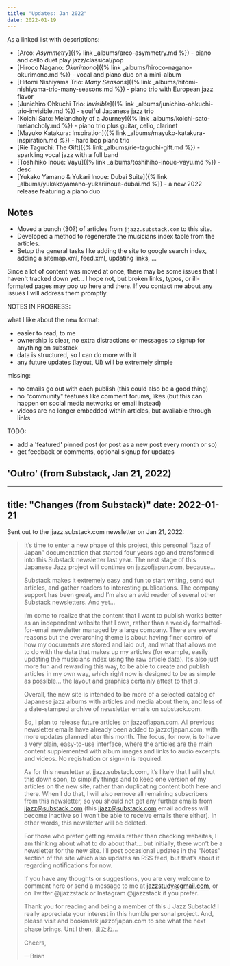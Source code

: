 ```yaml
---
title: "Updates: Jan 2022"
date: 2022-01-19
---
```


As a linked list with descriptions:

* [Arco: *Asymmetry*]({% link _albums/arco-asymmetry.md %}) - piano and cello duet play jazz/classical/pop
* [Hiroco Nagano: *Okurimono*]({% link _albums/hiroco-nagano-okurimono.md %}) - vocal and piano duo on a mini-album
* [Hitomi Nishiyama Trio: *Many Seasons*]({% link _albums/hitomi-nishiyama-trio-many-seasons.md %}) - piano trio with European jazz flavor
* [Junichiro Ohkuchi Trio: *Invisible*]({% link _albums/junichiro-ohkuchi-trio-invisible.md %}) - soulful Japanese jazz trio
* [Koichi Sato: Melancholy of a Journey]({% link _albums/koichi-sato-melancholy.md %}) - piano trio plus guitar, cello, clarinet
* [Mayuko Katakura: Inspiration]({% link _albums/mayuko-katakura-inspiration.md %}) - hard bop piano trio
* [Rie Taguchi: The Gift]({% link _albums/rie-taguchi-gift.md %}) - sparkling vocal jazz with a full band
* [Toshihiko Inoue: Vayu]({% link _albums/toshihiho-inoue-vayu.md %}) - desc
* [Yukako Yamano & Yukari Inoue: Dubai Suite]({% link _albums/yukakoyamano-yukariinoue-dubai.md %}) - a new 2022 release featuring a piano duo


## Notes


* Moved a bunch (30?) of articles from ``jjazz.substack.com`` to this site.
* Developed a method to regenerate the musicians index table from the articles.
* Setup the general tasks like adding the site to google search index, adding a sitemap.xml, feed.xml, updating links, ...

Since a lot of content was moved at once, there may be some issues that I haven't tracked down yet... I hope not, but broken links, typos, or ill-formated pages may pop up here and there. If you contact me about any issues I will address them promptly.

NOTES IN PROGRESS:

what I like about the new format:
- easier to read, to me
- ownership is clear, no extra distractions or messages to signup for anything on substack
- data is structured, so I can do more with it
- any future updates (layout, UI) will be extremely simple

missing:
- no emails go out with each publish (this could also be a good thing)
- no "community" features like comment forums, likes (but this can happen on social media networks or email instead)
- videos are no longer embedded within articles, but available through links

TODO: 
- add a 'featured' pinned post (or post as a new post every month or so)
- get feedback or comments, optional signup for updates

## 'Outro' (from Substack, Jan 21, 2022)

---
title: "Changes (from Substack)"
date: 2022-01-21
---

Sent out to the jjazz.substack.com newsletter on Jan 21, 2022:


> It’s time to enter a new phase of this project, this personal “jazz of Japan” documentation that started four years ago and transformed into this Substack newsletter last year. The next stage of this Japanese Jazz project will continue on jazzofjapan.com, because…
> 
> Substack makes it extremely easy and fun to start writing, send out articles, and gather readers to interesting publications. The company support has been great, and I’m also an avid reader of several other Substack newsletters. And yet…
> 
> I’m come to realize that the content that I want to publish works better as an independent website that I own, rather than a weekly formatted-for-email newsletter managed by a large company. There are several reasons but the overarching theme is about having finer control of how my documents are stored and laid out, and what that allows me to do with the data that makes up my articles (for example, easily updating the musicians index using the raw article data). It’s also just more fun and rewarding this way, to be able to create and publish articles in my own way, which right now is designed to be as simple as possible… the layout and graphics certainly attest to that :).
> 
> Overall, the new site is intended to be more of a selected catalog of Japanese jazz albums with articles and media about them, and less of a date-stamped archive of newsletter emails on substack.com.
> 
> So, I plan to release future articles on jazzofjapan.com. All previous newsletter emails have already been added to jazzofjapan.com, with more updates planned later this month. The focus, for now, is to have a very plain, easy-to-use interface, where the articles are the main content supplemented with album images and links to audio excerpts and videos. No registration or sign-in is required.
> 
> As for this newsletter at jjazz.substack.com, it’s likely that I will shut this down soon, to simplify things and to keep one version of my articles on the new site, rather than duplicating content both here and there. When I do that, I will also remove all remaining subscribers from this newsletter, so you should not get any further emails from jjazz@substack.com (this jjazz@substack.com email address will become inactive so I won’t be able to receive emails there either). In other words, this newsletter will be deleted.
> 
> For those who prefer getting emails rather than checking websites, I am thinking about what to do about that… but initially, there won’t be a newsletter for the new site. I’ll post occasional updates in the “Notes” section of the site which also updates an RSS feed, but that’s about it regarding notifications for now.
> 
> If you have any thoughts or suggestions, you are very welcome to comment here or send a message to me at jazzstudy@gmail.com, or on Twitter @jjazzstack or Instagram @jjazzstack if you prefer.
> 
> Thank you for reading and being a member of this J Jazz Substack! I really appreciate your interest in this humble personal project. And, please visit and bookmark jazzofjapan.com to see what the next phase brings. Until then, またね…
> 
> Cheers,
> 
> —Brian

